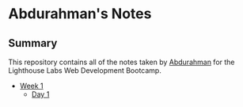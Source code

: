 # Abdurahman's Notes
## Summary
This repository contains all of the notes taken by [Abdurahman](https://github.com/gckey) for the Lighthouse Labs Web Development Bootcamp.
* [Week 1](/Week_1)
  * [Day 1](/Week_1/Day_1)